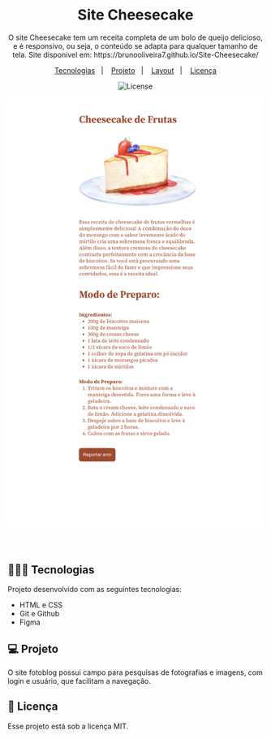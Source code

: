 <h1 align="center"> Site Cheesecake </h1>

<p align="center">
O site Cheesecake tem um receita completa de um bolo de queijo delicioso, e é responsivo, ou seja, o conteúdo se adapta para qualquer tamanho de tela. Site disponível em: https://brunooliveira7.github.io/Site-Cheesecake/
</p>

<p align="center">
  <a href="#-tecnologias">Tecnologias</a>&nbsp;&nbsp;&nbsp;|&nbsp;&nbsp;&nbsp;
  <a href="#-projeto">Projeto</a>&nbsp;&nbsp;&nbsp;|&nbsp;&nbsp;&nbsp;
  <a href="#-layout">Layout</a>&nbsp;&nbsp;&nbsp;|&nbsp;&nbsp;&nbsp;
  <a href="#memo-licença">Licença</a>
</p>

<p align="center">
  <img alt="License" src="https://github.com/brunooliveira7/Site-Cheesecake/blob/main/assets/Layout%20-%20desktop.png">
</p>

<p align="center">
  <img alt="License" src="https://github.com/brunooliveira7/Site-Cheesecake/blob/main/assets/Layout%20-%20mobile.png">
</p>

<br>

## 🧑🏻‍💻 Tecnologias

Projeto desenvolvido com as seguintes tecnologias:

- HTML e CSS
- Git e Github
- Figma

## 💻 Projeto

O site fotoblog possui campo para pesquisas de fotografias e imagens, com login e usuário, que facilitam a navegação.

## :memo: Licença

Esse projeto está sob a licença MIT.

